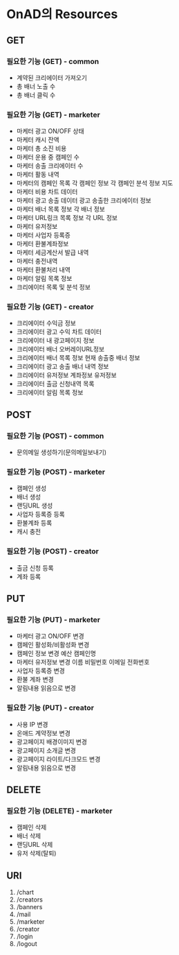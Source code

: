 # OnAD의 Resources

## GET

### 필요한 기능 (GET) - common

- 계약된 크리에이터 가져오기
- 총 배너 노출 수
- 총 배너 클릭 수

### 필요한 기능 (GET) - marketer

- 마케터 광고 ON/OFF 상태
- 마케터 캐시 잔액
- 마케터 총 소진 비용
- 마케터 운용 중 캠페인 수
- 마케터 송출 크리에이터 수
- 마케터 활동 내역
- 마케터의 캠페인 목록
  각 캠페인 정보
  각 캠페인 분석 정보
    지도
- 마케터 비용 차트 데이터
- 마케터 광고 송출 데이터
  광고 송출한 크리에이터 정보
- 마케터 배너 목록 정보
  각 배너 정보
- 마케터 URL링크 목록 정보
  각 URL 정보
- 마케터 유저정보
- 마케터 사업자 등록증
- 마케터 환불계좌정보
- 마케터 세금계산서 발급 내역
- 마케터 충전내역
- 마케터 환불처리 내역
- 마케터 알림 목록 정보
- 크리에이터 목록 및 분석 정보

### 필요한 기능 (GET) - creator

- 크리에이터 수익금 정보
- 크리에이터 광고 수익 차트 데이터
- 크리에이터 내 광고페이지 정보
- 크리에이터 배너 오버레이URL정보
- 크리에이터 배너 목록 정보
  현재 송출중 배너 정보
- 크리에이터 광고 송출 배너 내역 정보
- 크리에이터 유저정보
  계좌정보
  유저정보
- 크리에이터 출금 신청내역 목록
- 크리에이터 알림 목록 정보

## POST

### 필요한 기능 (POST) - common

- 문의메일 생성하기(문의메일보내기)

### 필요한 기능 (POST) - marketer

- 캠페인 생성
- 배너 생성
- 랜딩URL 생성
- 사업자 등록증 등록
- 환불계좌 등록
- 캐시 충전

### 필요한 기능 (POST) - creator

- 출금 신청 등록
- 계좌 등록

## PUT

### 필요한 기능 (PUT) - marketer

- 마케터 광고 ON/OFF 변경
- 캠페인 활성화/비활성화 변경
- 캠페인 정보 변경
  예산
  캠페인명
- 마케터 유저정보 변경
  이름
  비밀번호
  이메일
  전화번호
- 사업자 등록증 변경
- 환불 계좌 변경
- 알림내용 읽음으로 변경

### 필요한 기능 (PUT) - creator

- 사용 IP 변경
- 온애드 계약정보 변경
- 광고페이지 배경이미지 변경
- 광고페이지 소개글 변경
- 광고페이지 라이트/다크모드 변경
- 알림내용 읽음으로 변경

## DELETE

### 필요한 기능 (DELETE) - marketer

- 캠페인 삭제
- 배너 삭제
- 랜딩URL 삭제
- 유저 삭제(탈퇴)

## URI

1. /chart
2. /creators
3. /banners
4. /mail
5. /marketer
6. /creator
7. /login
8. /logout

